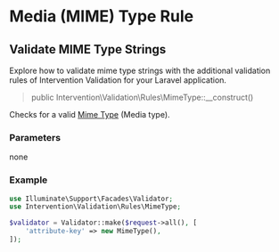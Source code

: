 # Media (MIME) Type Rule
## Validate MIME Type Strings
Explore how to validate mime type strings with the additional validation rules of Intervention Validation for your Laravel application.

> public Intervention\Validation\Rules\MimeType::__construct()

Checks for a valid [Mime Type](https://en.wikipedia.org/wiki/Media_type) (Media type).

### Parameters

none

### Example

```php
use Illuminate\Support\Facades\Validator;
use Intervention\Validation\Rules\MimeType;

$validator = Validator::make($request->all(), [
    'attribute-key' => new MimeType(),
]);
```



